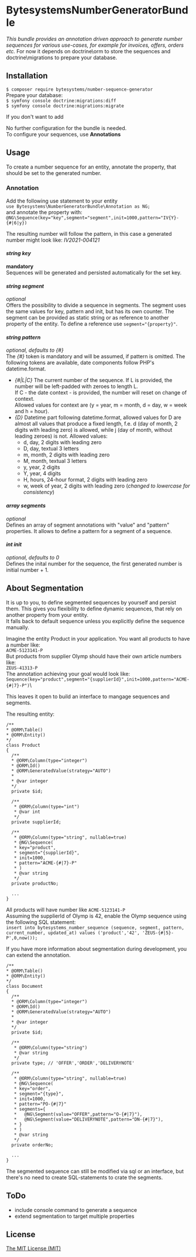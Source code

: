 # BytesystemsNumberGeneratorBundle
*This bundle provides an annotation driven approach to generate number sequences for various use-cases, for example for invoices, offers, orders etc.*
For now it depends on doctrine\orm to store the sequences and doctrine\migrations to prepare your database. 

## Installation
`$ composer require bytesystems/number-sequence-generator`\
Prepare your database:\
`$ symfony console doctrine:migrations:diff`\
`$ symfony console doctrine:migrations:migrate`

If you don't want to add 

No further configuration for the bundle is needed.\
To configure your sequences, use **Annotations**

## Usage
To create a number sequence for an entity, annotate the property, that should be set to the generated number.

### Annotation
Add the following use statement to your entity\
`use Bytesystems\NumberGeneratorBundle\Annotation as NG;`  
and annotate the property with:\
`@NG\Sequence(key="key",segment="segment",init=1000,pattern="IV{Y}-{#|6|y})`

The resulting number will follow the pattern, in this case a generated number might look like:
*IV2021-004121*

#### *string key*
**mandatory**\
Sequences will be generated and persisted automatically for the set key.
#### *string segment*
*optional*\
Offers the possibility to divide a sequence in segments. The segment uses the same values for key, pattern and init, but has its own counter.
The segment can be provided as static string or as reference to another property of the entity.
To define a reference use `segment="{property}"`.
#### *string pattern*
*optional, defaults to {#}*\
The *{#}* token is mandatory and will be assumed, if pattern is omitted.
The following tokens are available, date components follow PHP's datetime.format.

- *{#|L|C}* The current number of the sequence.
  If L is provided, the number will be left-padded with zeroes to length L.\
  If C - the date context - is provided, the number will reset on change of context.\
  Allowed values for context are (y = year, m = month, d = day, w = week and h = hour).
- *{D}* Datetime part following datetime.format, allowed values for D are almost all values that produce a fixed length, f.e. d (day of month, 2 digits with leading zero) is allowed, while j (day of month, without leading zeroes) is not.
  Allowed values:
  - d, day, 2 digits with leading zero
  - D, day, textual 3 letters
  - m, month, 2 digits with leading zero
  - M, month, textual 3 letters
  - y, year, 2 digits
  - Y, year, 4 digits
  - H, hours, 24-hour format, 2 digits with leading zero
  - w, week of year, 2 digits with leading zero (*changed to lowercase for consistency*)

#### *array segments*
*optional*\
Defines an array of segment annotations with "value" and "pattern" properties.
It allows to define a pattern for a segment of a sequence.

#### *int init*
*optional, defaults to 0*\
Defines the inital number for the sequence, the first generated number is initial number + 1.

## About Segmentation
It is up to you, to define segmented sequences by yourself and persist them.
This gives you flexibility to define dynamic sequences, that rely on another property from your entity.\
It falls back to default sequence unless you explicitly define the sequence manually.

Imagine the entity Product in your application. You want all products to have a number like:\
`ACME-5123141-P`\
But products from supplier Olymp should have their own article numbers like:\
`ZEUS-41313-P`\
The annotation achieving your goal would look like:\
`Sequence(key="product",segment="{supplierId}",init=1000,pattern="ACME-{#|7}-P")`\

This leaves it open to build an interface to mangage sequences and segments.

The resulting entity:
```
/** 
* @ORM\Table()
* @ORM\Entity()
*/
class Product
{
  /**
  * @ORM\Column(type="integer")
  * @ORM\Id()
  * @ORM\GeneratedValue(strategy="AUTO")
  *
  * @var integer
  */
  private $id;

  /**
   * @ORM\Column(type="int")
   * @var int
   */
  private supplierId;

  /**
   * @ORM\Column(type="string", nullable=true)
   * @NG\Sequence(
   * key="product",
   * segment="{supplierId}",
   * init=1000,
   * pattern="ACME-{#|7}-P"
   * )
   * @var string
   */
  private productNo;
  
  ...
}
```
All products will have number like `ACME-5123141-P`\
Assuming the supplierId of Olymp is 42, 
enable the Olymp sequence using the following SQL statement:\
`insert into bytesystems_number_sequence (sequence, segment, pattern, current_number, updated_at) values ('product','42', 'ZEUS-{#|5}-P',0,now());`

If you have more information about segmentation during development, you can extend the annotation.

```
/** 
* @ORM\Table()
* @ORM\Entity()
*/
class Document
{
  /**
  * @ORM\Column(type="integer")
  * @ORM\Id()
  * @ORM\GeneratedValue(strategy="AUTO")
  *
  * @var integer
  */
  private $id;

  /**
   * @ORM\Column(type="string")
   * @var string
   */
  private type; // 'OFFER','ORDER','DELIVERYNOTE'

  /**
   * @ORM\Column(type="string", nullable=true)
   * @NG\Sequence(
   * key="order",
   * segment="{type}",
   * init=1000,
   * pattern="PO-{#|7}"
   * segments={
   *   @NG\Segment(value="OFFER",pattern="O-{#|7}"),
   *   @NG\Segment(value="DELIVERYNOTE",pattern="DN-{#|7}"),
   * }
   * )
   * @var string
   */
  private orderNo;
  
  ...
}
```

The segmented sequence can still be modified via sql or an interface, but there's no need to create SQL-statements to crate the segments. 

## ToDo
- include console command to generate a sequence
- extend segmentation to target multiple properties

## License
[The MIT License (MIT)](LICENSE)
